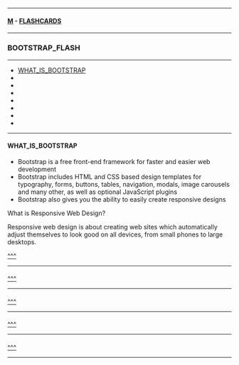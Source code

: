 
---

#### [M](https://github.com/ttltrk/TTT/blob/master/menu.md) - [FLASHCARDS](https://github.com/ttltrk/TTT/tree/master/FLASHCARDS/FLASHCARDS.md)

---

### BOOTSTRAP_FLASH

---

* [WHAT_IS_BOOTSTRAP](#WHAT_IS_BOOTSTRAP)
* [](#)
* [](#)
* [](#)
* [](#)
* [](#)
* [](#)
* [](#)

---

#### WHAT_IS_BOOTSTRAP

- Bootstrap is a free front-end framework for faster and easier web development
- Bootstrap includes HTML and CSS based design templates for typography, forms, buttons, tables, navigation, modals, image carousels and many other, as well as optional JavaScript plugins
- Bootstrap also gives you the ability to easily create responsive designs

What is Responsive Web Design?

Responsive web design is about creating web sites which automatically adjust themselves to look good on all devices, from small phones to large desktops.

[^^^](#BOOTSTRAP_FLASH)

---

####

[^^^](#BOOTSTRAP_FLASH)

---

####

[^^^](#BOOTSTRAP_FLASH)

---

####

[^^^](#BOOTSTRAP_FLASH)

---

####

[^^^](#BOOTSTRAP_FLASH)

---
